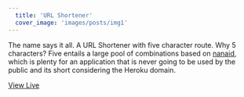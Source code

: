 ```yaml
--- 
  title: 'URL Shortener'
  cover_image: 'images/posts/img1'
---
```


The name says it all. A URL Shortener with five character route. Why 5 characters? Five entails a large pool of combinations based on [nanaid](https://github.com/ai/nanoid), which is plenty for an application that is never going to be used by the public and its short considering the Heroku domain.

[View Live](https://detly.herokuapp.com/)
